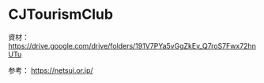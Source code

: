 # CJTourismClub

資材：
https://drive.google.com/drive/folders/191V7PYa5vGgZkEv_Q7roS7Fwx72hnUTu

参考：
https://netsui.or.jp/
